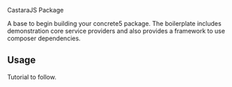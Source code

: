 CastaraJS Package

A base to begin building your concrete5 package. The boilerplate includes demonstration core service providers and also provides a framework to use composer dependencies.

## Usage

Tutorial to follow.